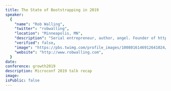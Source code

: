 ```yaml
---
title: The State of Bootstrapping in 2019
speaker:
  {
    "name": "Rob Walling",
    "twitter": "robwalling",
    "location": "Minneapolis, MN",
    "description": "Serial entrepreneur, author, angel. Founder of https://tinyseed.com/, MicroConf, Drip. Author of Start Small, Stay Small.",
    "verified": false,
    "image": "https://pbs.twimg.com/profile_images/1008016146912641024/2TiLVL8S.jpg",
    "website": "http://www.robwalling.com",
  }
date:
conference: growth2019
description: Microconf 2019 talk recap
image:
isPublic: false
---
```

